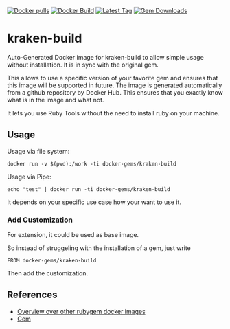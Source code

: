 [![Docker pulls](https://img.shields.io/docker/pulls/rubygem/kraken-build.svg)](https://hub.docker.com/r/rubygem/kraken-build/)
[![Docker Build](https://img.shields.io/docker/automated/rubygem/kraken-build.svg)](https://hub.docker.com/r/rubygem/kraken-build/)
[![Latest Tag](https://img.shields.io/github/tag/docker-rubygem/kraken-build.svg)](https://hub.docker.com/r/rubygem/kraken-build/)
[![Gem Downloads](https://img.shields.io/gem/dt/kraken-build.svg)](https://rubygems.org/gems/kraken-build/)
# kraken-build

Auto-Generated Docker image for kraken-build to allow simple usage without installation.
It is in sync with the original gem.

This allows to use a specific version of your favorite gem and ensures that this image will be supported in future.
The image is generated automatically from a github repository by Docker Hub.
This ensures that you exactly know what is in the image and what not.

It lets you use Ruby Tools without the need to install ruby on your machine.

## Usage

Usage via file system:

`docker run -v $(pwd):/work -ti docker-gems/kraken-build`

Usage via Pipe:

`echo "test" | docker run -ti docker-gems/kraken-build`

It depends on your specific use case how your want to use it.

### Add Customization

For extension, it could be used as base image.

So instead of struggeling with the installation of a gem, just write

`FROM docker-gems/kraken-build`

Then add the customization.

## References

 - [Overview over other rubygem docker images](https://github.com/thinkbot/docker-rubygem)
 - [Gem](https://rubygems.org/gems/kraken-build/)
